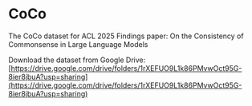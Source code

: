 # CoCo
The CoCo dataset for ACL 2025 Findings paper: On the Consistency of Commonsense in Large Language Models

Download the dataset from Google Drive: [https://drive.google.com/drive/folders/1rXEFUO9L1k86PMvwOct95G-8ier8jbuA?usp=sharing](https://drive.google.com/drive/folders/1rXEFUO9L1k86PMvwOct95G-8ier8jbuA?usp=sharing)
